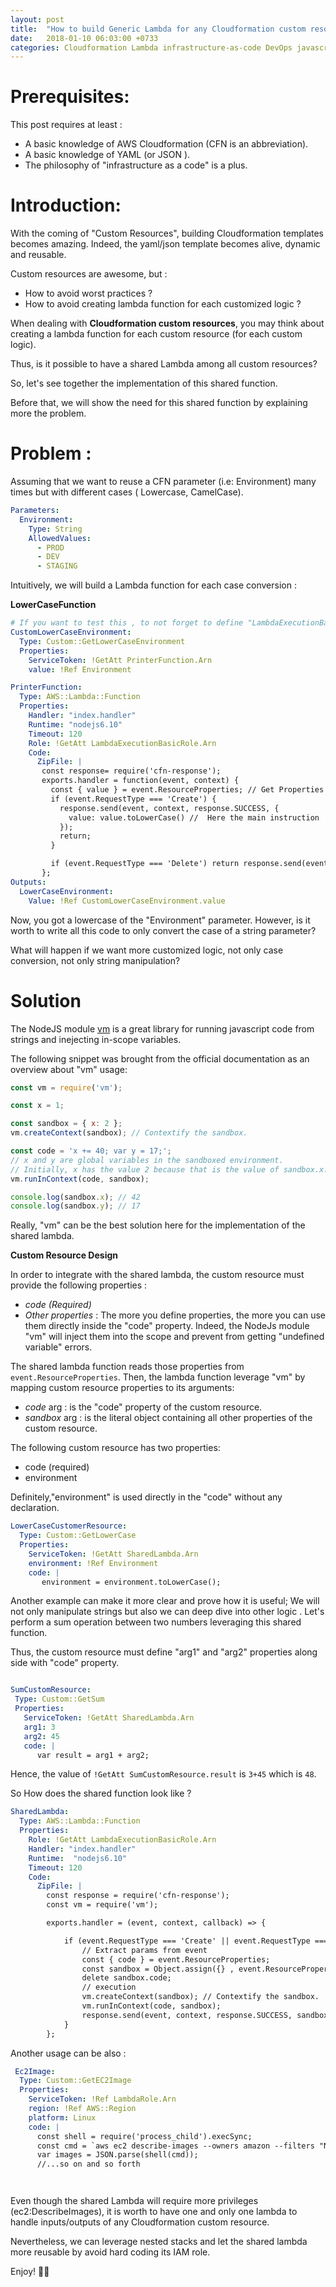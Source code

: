 ```yaml
---
layout: post
title:  "How to build Generic Lambda for any Cloudformation custom resource"
date:   2018-01-10 06:03:00 +0733
categories: Cloudformation Lambda infrastructure-as-code DevOps javascript nodejs AWS Cloud
---
```


# Prerequisites:

This post requires at least :

- A basic knowledge of AWS Cloudformation (CFN is an abbreviation).
- A basic knowledge of YAML (or JSON ).
- The philosophy of "infrastructure as a code" is a plus.




# Introduction:

  With the coming of "Custom Resources", building Cloudformation templates becomes amazing. Indeed, the yaml/json template becomes alive, dynamic and reusable.


  Custom resources are awesome, but :

  - How to avoid worst practices ?
  - How to avoid creating lambda function for each customized logic ?

  When dealing with **Cloudformation custom resources**, you may think about creating a lambda function for each custom resource (for each custom logic).

  Thus, is it possible to have a shared Lambda among all custom resources?

  So, let's see together the implementation of this shared function.

  Before that, we will show the need for this shared function by explaining more the problem.

# Problem :

Assuming that we want to reuse a CFN parameter  (i.e: Environment) many times but with different cases ( Lowercase, CamelCase).

```yaml
Parameters:
  Environment:
    Type: String
    AllowedValues:
      - PROD
      - DEV
      - STAGING
```  

Intuitively, we will build a Lambda function for each case conversion :

**LowerCaseFunction**

```yaml
# If you want to test this , to not forget to define "LambdaExecutionBasicRole" resource
CustomLowerCaseEnvironment:
  Type: Custom::GetLowerCaseEnvironment
  Properties:      
    ServiceToken: !GetAtt PrinterFunction.Arn
    value: !Ref Environment

PrinterFunction:
  Type: AWS::Lambda::Function
  Properties:
    Handler: "index.handler"
    Runtime: "nodejs6.10"
    Timeout: 120
    Role: !GetAtt LambdaExecutionBasicRole.Arn
    Code:
      ZipFile: |
       const response= require('cfn-response');
       exports.handler = function(event, context) {
         const { value } = event.ResourceProperties; // Get Properties
         if (event.RequestType === 'Create') {
           response.send(event, context, response.SUCCESS, {
             value: value.toLowerCase() //  Here the main instruction
           });
           return;
         }

         if (event.RequestType === 'Delete') return response.send(event, context, response.SUCCESS);
       };
Outputs:
  LowerCaseEnvironment:
    Value: !Ref CustomLowerCaseEnvironment.value
```

Now, you got a lowercase of the "Environment" parameter. However, is it worth to write all this code to only convert the case of a string parameter?

What will happen if we want more customized logic, not only case conversion, not only string manipulation?


# Solution


The NodeJS module [vm](https://nodejs.org/api/vm.html) is a great library for running javascript code from strings and inejecting in-scope variables.

The following snippet was brought from the official documentation as an overview about "vm" usage:

```js
const vm = require('vm');

const x = 1;

const sandbox = { x: 2 };
vm.createContext(sandbox); // Contextify the sandbox.

const code = 'x += 40; var y = 17;';
// x and y are global variables in the sandboxed environment.
// Initially, x has the value 2 because that is the value of sandbox.x.
vm.runInContext(code, sandbox);

console.log(sandbox.x); // 42
console.log(sandbox.y); // 17

```

Really, "vm" can be the best solution here for the implementation of the shared lambda.

**Custom Resource Design**

In order to integrate with the shared lambda, the custom resource must provide the following properties :

- *code (Required)*
- *Other properties* : The more you define properties, the more you can use them directly inside the "code" property. Indeed, the NodeJs module "vm" will inject them into the scope and prevent from getting  "undefined variable" errors.


The shared lambda function reads those properties from `event.ResourceProperties`.
Then, the lambda function leverage "vm" by mapping custom resource properties to its arguments:

- *code* arg    : is the "code" property of the custom resource.
- *sandbox* arg : is the literal object  containing all other properties of the custom resource.

The following custom resource has two properties:

- code (required)
- environment

Definitely,"environment" is used directly in the "code" without any declaration.

```yaml
LowerCaseCustomerResource:
  Type: Custom::GetLowerCase
  Properties:
    ServiceToken: !GetAtt SharedLambda.Arn
    environment: !Ref Environment
    code: |
       environment = environment.toLowerCase();

```

Another example can make it more clear and prove how it is useful; We will not only manipulate strings but also we can deep dive into other logic . Let's perform a sum operation between two numbers leveraging this shared function.

Thus, the custom resource must define "arg1" and "arg2" properties along side with  "code" property.


```yaml

SumCustomResource:
 Type: Custom::GetSum
 Properties:
   ServiceToken: !GetAtt SharedLambda.Arn
   arg1: 3
   arg2: 45
   code: |
      var result = arg1 + arg2;  
```

Hence, the value of `!GetAtt SumCustomResource.result` is `3+45` which is `48`.

So How does the shared function look like ?

```yaml
SharedLambda:
  Type: AWS::Lambda::Function
  Properties:
    Role: !GetAtt LambdaExecutionBasicRole.Arn
    Handler: "index.handler"
    Runtime:  "nodejs6.10"
    Timeout: 120
    Code:
      ZipFile: |
        const response = require('cfn-response');
        const vm = require('vm');

        exports.handler = (event, context, callback) => {

            if (event.RequestType === 'Create' || event.RequestType === 'Update') {
                // Extract params from event
                const { code } = event.ResourceProperties;
                const sandbox = Object.assign({} , event.ResourceProperties);
                delete sandbox.code;
                // execution
                vm.createContext(sandbox); // Contextify the sandbox.
                vm.runInContext(code, sandbox);
                response.send(event, context, response.SUCCESS, sandbox);
            }
        };

```


Another usage can be also :

```yaml
 Ec2Image:
  Type: Custom::GetEC2Image
  Properties:
    ServiceToken: !Ref LambdaRole.Arn
    region: !Ref AWS::Region
    platform: Linux
    code: |
      const shell = require('process_child').execSync;
      const cmd = `aws ec2 describe-images --owners amazon --filters "Name=platform,Values=${platform}" "Name=root-device-type,Values=ebs"` --region ${}
      var images = JSON.parse(shell(cmd));
      //...so on and so forth




```

Even though the shared Lambda will require more privileges (ec2:DescribeImages), it is worth to have one and only one lambda to handle inputs/outputs of any Cloudformation custom resource.

Nevertheless, we can leverage nested stacks and let the shared lambda more reusable by avoid hard coding its IAM role.

Enjoy! 👍🏻
